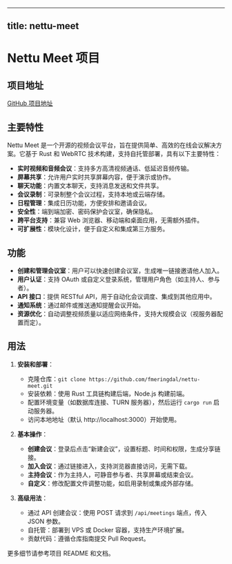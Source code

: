 
---
title: nettu-meet
---

# Nettu Meet 项目

## 项目地址
[GitHub 项目地址](https://github.com/fmeringdal/nettu-meet)

## 主要特性
Nettu Meet 是一个开源的视频会议平台，旨在提供简单、高效的在线会议解决方案。它基于 Rust 和 WebRTC 技术构建，支持自托管部署，具有以下主要特性：
- **实时视频和音频会议**：支持多方高清视频通话、低延迟音频传输。
- **屏幕共享**：允许用户实时共享屏幕内容，便于演示或协作。
- **聊天功能**：内置文本聊天，支持消息发送和文件共享。
- **会议录制**：可录制整个会议过程，支持本地或云端存储。
- **日程管理**：集成日历功能，方便安排和邀请会议。
- **安全性**：端到端加密、密码保护会议室，确保隐私。
- **跨平台支持**：兼容 Web 浏览器、移动端和桌面应用，无需额外插件。
- **可扩展性**：模块化设计，便于自定义和集成第三方服务。

## 功能
- **创建和管理会议室**：用户可以快速创建会议室，生成唯一链接邀请他人加入。
- **用户认证**：支持 OAuth 或自定义登录系统，管理用户角色（如主持人、参与者）。
- **API 接口**：提供 RESTful API，用于自动化会议调度、集成到其他应用中。
- **通知系统**：通过邮件或推送通知提醒会议开始。
- **资源优化**：自动调整视频质量以适应网络条件，支持大规模会议（视服务器配置而定）。

## 用法
1. **安装和部署**：
   - 克隆仓库：`git clone https://github.com/fmeringdal/nettu-meet.git`
   - 安装依赖：使用 Rust 工具链构建后端，Node.js 构建前端。
   - 配置环境变量（如数据库连接、TURN 服务器），然后运行 `cargo run` 启动服务器。
   - 访问本地地址（默认 http://localhost:3000）开始使用。

2. **基本操作**：
   - **创建会议**：登录后点击“新建会议”，设置标题、时间和权限，生成分享链接。
   - **加入会议**：通过链接进入，支持浏览器直接访问，无需下载。
   - **主持会议**：作为主持人，可静音参与者、共享屏幕或结束会议。
   - **自定义**：修改配置文件调整功能，如启用录制或集成外部存储。

3. **高级用法**：
   - 通过 API 创建会议：使用 POST 请求到 `/api/meetings` 端点，传入 JSON 参数。
   - 自托管：部署到 VPS 或 Docker 容器，支持生产环境扩展。
   - 贡献代码：遵循仓库指南提交 Pull Request。

更多细节请参考项目 README 和文档。
